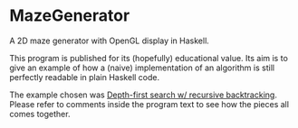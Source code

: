 MazeGenerator
=============

A 2D maze generator with OpenGL display in Haskell.

This program is published for its (hopefully) educational value.
Its aim is to give an example of how a (naive) implementation of
an algorithm is still perfectly readable in plain Haskell code.

The example chosen was [Depth-first search w/ recursive backtracking](http://en.wikipedia.org/wiki/Maze_generation#Recursive_backtracker).
Please refer to comments inside the program text to see how the pieces all comes together.

